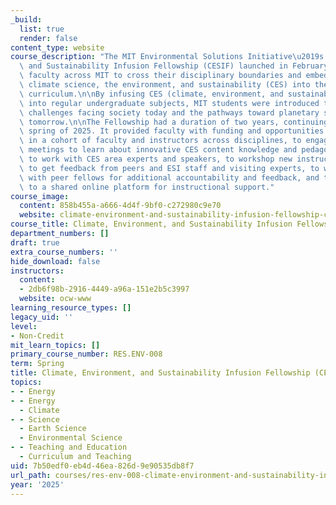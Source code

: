 ```yaml
---
_build:
  list: true
  render: false
content_type: website
course_description: "The MIT Environmental Solutions Initiative\u2019s Climate, Environment,\
  \ and Sustainability Infusion Fellowship (CESIF) launched in February 2023 to empower\
  \ faculty across MIT to cross their disciplinary boundaries and embed topics of\
  \ climate science, the environment, and sustainability (CES) into the regular undergraduate\
  \ curriculum.\n\nBy infusing CES (climate, environment, and sustainability) topics\
  \ into regular undergraduate subjects, MIT students were introduced to the critical\
  \ challenges facing society today and the pathways toward planetary sustainability\
  \ tomorrow.\n\nThe Fellowship had a duration of two years, continuing until the\
  \ spring of 2025. It provided faculty with funding and opportunities to build community\
  \ in a cohort of faculty and instructors across disciplines, to engage in monthly\
  \ meetings to learn about innovative CES content knowledge and pedagogical methodologies,\
  \ to work with CES area experts and speakers, to workshop new instructional material,\
  \ to get feedback from peers and ESI staff and visiting experts, to work closely\
  \ with peer fellows for additional accountability and feedback, and to have access\
  \ to a shared online platform for instructional support."
course_image:
  content: 858b455a-a666-4d4f-9bf0-c272980c9e70
  website: climate-environment-and-sustainability-infusion-fellowship-cesif
course_title: Climate, Environment, and Sustainability Infusion Fellowship (CESIF)
department_numbers: []
draft: true
extra_course_numbers: ''
hide_download: false
instructors:
  content:
  - 2db6f98b-2916-4449-a96a-151e2b5c3997
  website: ocw-www
learning_resource_types: []
legacy_uid: ''
level:
- Non-Credit
mit_learn_topics: []
primary_course_number: RES.ENV-008
term: Spring
title: Climate, Environment, and Sustainability Infusion Fellowship (CESIF)
topics:
- - Energy
- - Energy
  - Climate
- - Science
  - Earth Science
  - Environmental Science
- - Teaching and Education
  - Curriculum and Teaching
uid: 7b50edf0-eb4d-46ea-826d-9e90535db8f7
url_path: courses/res-env-008-climate-environment-and-sustainability-infusion-fellowship-cesif-spring-2025
year: '2025'
---
```

